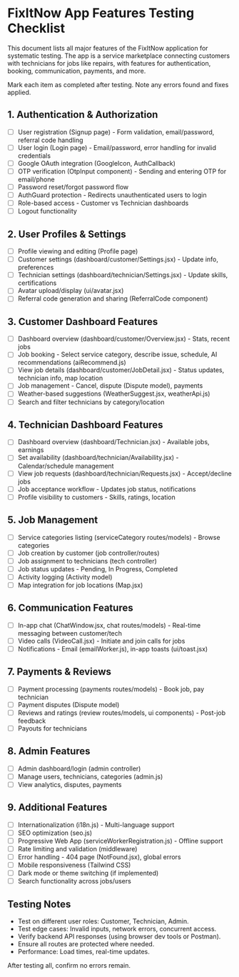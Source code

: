 # FixItNow App Features Testing Checklist

This document lists all major features of the FixItNow application for systematic testing. The app is a service marketplace connecting customers with technicians for jobs like repairs, with features for authentication, booking, communication, payments, and more.

Mark each item as completed after testing. Note any errors found and fixes applied.

## 1. Authentication & Authorization
- [ ] User registration (Signup page) - Form validation, email/password, referral code handling
- [ ] User login (Login page) - Email/password, error handling for invalid credentials
- [ ] Google OAuth integration (GoogleIcon, AuthCallback)
- [ ] OTP verification (OtpInput component) - Sending and entering OTP for email/phone
- [ ] Password reset/forgot password flow
- [ ] AuthGuard protection - Redirects unauthenticated users to login
- [ ] Role-based access - Customer vs Technician dashboards
- [ ] Logout functionality

## 2. User Profiles & Settings
- [ ] Profile viewing and editing (Profile page)
- [ ] Customer settings (dashboard/customer/Settings.jsx) - Update info, preferences
- [ ] Technician settings (dashboard/technician/Settings.jsx) - Update skills, certifications
- [ ] Avatar upload/display (ui/avatar.jsx)
- [ ] Referral code generation and sharing (ReferralCode component)

## 3. Customer Dashboard Features
- [ ] Dashboard overview (dashboard/customer/Overview.jsx) - Stats, recent jobs
- [ ] Job booking - Select service category, describe issue, schedule, AI recommendations (aiRecommend.js)
- [ ] View job details (dashboard/customer/JobDetail.jsx) - Status updates, technician info, map location
- [ ] Job management - Cancel, dispute (Dispute model), payments
- [ ] Weather-based suggestions (WeatherSuggest.jsx, weatherApi.js)
- [ ] Search and filter technicians by category/location

## 4. Technician Dashboard Features
- [ ] Dashboard overview (dashboard/Technician.jsx) - Available jobs, earnings
- [ ] Set availability (dashboard/technician/Availability.jsx) - Calendar/schedule management
- [ ] View job requests (dashboard/technician/Requests.jsx) - Accept/decline jobs
- [ ] Job acceptance workflow - Updates job status, notifications
- [ ] Profile visibility to customers - Skills, ratings, location

## 5. Job Management
- [ ] Service categories listing (serviceCategory routes/models) - Browse categories
- [ ] Job creation by customer (job controller/routes)
- [ ] Job assignment to technicians (tech controller)
- [ ] Job status updates - Pending, In Progress, Completed
- [ ] Activity logging (Activity model)
- [ ] Map integration for job locations (Map.jsx)

## 6. Communication Features
- [ ] In-app chat (ChatWindow.jsx, chat routes/models) - Real-time messaging between customer/tech
- [ ] Video calls (VideoCall.jsx) - Initiate and join calls for jobs
- [ ] Notifications - Email (emailWorker.js), in-app toasts (ui/toast.jsx)

## 7. Payments & Reviews
- [ ] Payment processing (payments routes/models) - Book job, pay technician
- [ ] Payment disputes (Dispute model)
- [ ] Reviews and ratings (review routes/models, ui components) - Post-job feedback
- [ ] Payouts for technicians

## 8. Admin Features
- [ ] Admin dashboard/login (admin controller)
- [ ] Manage users, technicians, categories (admin.js)
- [ ] View analytics, disputes, payments

## 9. Additional Features
- [ ] Internationalization (i18n.js) - Multi-language support
- [ ] SEO optimization (seo.js)
- [ ] Progressive Web App (serviceWorkerRegistration.js) - Offline support
- [ ] Rate limiting and validation (middleware)
- [ ] Error handling - 404 page (NotFound.jsx), global errors
- [ ] Mobile responsiveness (Tailwind CSS)
- [ ] Dark mode or theme switching (if implemented)
- [ ] Search functionality across jobs/users

## Testing Notes
- Test on different user roles: Customer, Technician, Admin.
- Test edge cases: Invalid inputs, network errors, concurrent access.
- Verify backend API responses (using browser dev tools or Postman).
- Ensure all routes are protected where needed.
- Performance: Load times, real-time updates.

After testing all, confirm no errors remain.